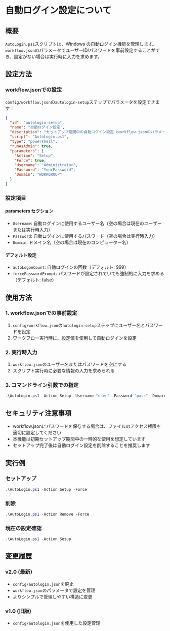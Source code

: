 # 自動ログイン設定について

## 概要
`AutoLogin.ps1`スクリプトは、Windows の自動ログイン機能を管理します。
`workflow.json`のパラメータでユーザーID/パスワードを事前設定することができ、設定がない場合は実行時に入力を求めます。

## 設定方法

### workflow.jsonでの設定

`config/workflow.json`の`autologin-setup`ステップでパラメータを設定できます：

```json
{
  "id": "autologin-setup",
  "name": "自動ログイン設定",
  "description": "セットアップ期間中の自動ログイン設定（workflow.jsonのパラメータまたは対話入力で設定）",
  "script": "AutoLogin.ps1",
  "type": "powershell",
  "runAsAdmin": true,
  "parameters": {
    "Action": "Setup",
    "Force": true,
    "Username": "Administrator",
    "Password": "YourPassword",
    "Domain": "WORKGROUP"
  }
}
```

### 設定項目

#### parameters セクション
- `Username`: 自動ログインに使用するユーザー名（空の場合は現在のユーザーまたは実行時入力）
- `Password`: 自動ログインに使用するパスワード（空の場合は実行時入力）
- `Domain`: ドメイン名（空の場合は現在のコンピューター名）

#### デフォルト設定
- `autoLogonCount`: 自動ログインの回数（デフォルト: 999）
- `forcePasswordPrompt`: パスワードが設定されていても強制的に入力を求める（デフォルト: false）

## 使用方法

### 1. workflow.jsonでの事前設定
1. `config/workflow.json`の`autologin-setup`ステップにユーザー名とパスワードを設定
2. ワークフロー実行時に、設定値を使用して自動ログインを設定

### 2. 実行時入力
1. `workflow.json`のユーザー名またはパスワードを空にする
2. スクリプト実行時に必要な情報の入力を求められる

### 3. コマンドライン引数での指定
```powershell
.\AutoLogin.ps1 -Action Setup -Username "user" -Password "pass" -Domain "domain"
```

## セキュリティ注意事項
- workflow.jsonにパスワードを保存する場合は、ファイルのアクセス権限を適切に設定してください
- 本機能は初期セットアップ期間中の一時的な使用を想定しています
- セットアップ完了後は自動ログイン設定を削除することを推奨します

## 実行例

### セットアップ
```powershell
.\AutoLogin.ps1 -Action Setup -Force
```

### 削除
```powershell
.\AutoLogin.ps1 -Action Remove -Force
```

### 現在の設定確認
```powershell
.\AutoLogin.ps1 -Action Setup
```

## 変更履歴

### v2.0 (最新)
- `config/autologin.json`を廃止
- `workflow.json`のパラメータで設定を管理
- よりシンプルで管理しやすい構造に変更

### v1.0 (旧版)
- `config/autologin.json`を使用した設定管理
